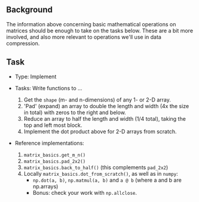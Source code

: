 ## Background

The information above concerning basic mathematical operations on matrices
should be enough to take on the tasks below.
These are a bit more involved, and also more relevant to operations we'll use in data compression.

## Task

- Type: Implement

- Tasks: Write functions to ...
  1. Get the `shape` (m- and n-dimensions) of any 1- or 2-D array. 
  2. 'Pad' (expand) an array to double the length and width (4x the size in total) with zeros to the right and below.
  3. Reduce an array to half the length and width (1/4 total), taking the top and left most block.
  4. Implement the dot product above for 2-D arrays from scratch.

- Reference implementations:
  1. `matrix_basics.get_m_n()`
  2. `matrix_basics.pad_2x2()`
  3. `matrix_basics.back_to_half()` (this complements `pad_2x2`)
  4. Locally `matrix_basics.dot_from_scratch()`, as well as in `numpy`:
     - `np.dot(a, b)`, `np.matmul(a, b)` and `a @ b` (where a and b are np.arrays)
     - Bonus: check your work with `np.allclose`.